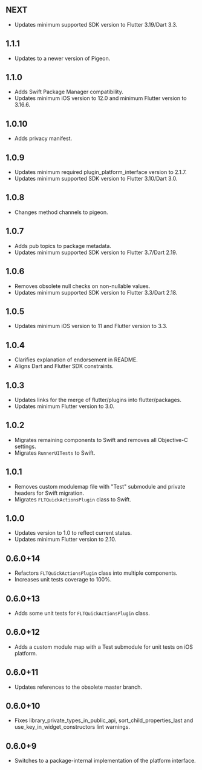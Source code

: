 ## NEXT

- Updates minimum supported SDK version to Flutter 3.19/Dart 3.3.

## 1.1.1

- Updates to a newer version of Pigeon.

## 1.1.0

- Adds Swift Package Manager compatibility.
- Updates minimum iOS version to 12.0 and minimum Flutter version to 3.16.6.

## 1.0.10

- Adds privacy manifest.

## 1.0.9

- Updates minimum required plugin_platform_interface version to 2.1.7.
- Updates minimum supported SDK version to Flutter 3.10/Dart 3.0.

## 1.0.8

- Changes method channels to pigeon.

## 1.0.7

- Adds pub topics to package metadata.
- Updates minimum supported SDK version to Flutter 3.7/Dart 2.19.

## 1.0.6

- Removes obsolete null checks on non-nullable values.
- Updates minimum supported SDK version to Flutter 3.3/Dart 2.18.

## 1.0.5

- Updates minimum iOS version to 11 and Flutter version to 3.3.

## 1.0.4

- Clarifies explanation of endorsement in README.
- Aligns Dart and Flutter SDK constraints.

## 1.0.3

- Updates links for the merge of flutter/plugins into flutter/packages.
- Updates minimum Flutter version to 3.0.

## 1.0.2

- Migrates remaining components to Swift and removes all Objective-C settings.
- Migrates `RunnerUITests` to Swift.

## 1.0.1

- Removes custom modulemap file with "Test" submodule and private headers for Swift migration.
- Migrates `FLTQuickActionsPlugin` class to Swift.

## 1.0.0

- Updates version to 1.0 to reflect current status.
- Updates minimum Flutter version to 2.10.

## 0.6.0+14

- Refactors `FLTQuickActionsPlugin` class into multiple components.
- Increases unit tests coverage to 100%.

## 0.6.0+13

- Adds some unit tests for `FLTQuickActionsPlugin` class.

## 0.6.0+12

- Adds a custom module map with a Test submodule for unit tests on iOS platform.

## 0.6.0+11

- Updates references to the obsolete master branch.

## 0.6.0+10

- Fixes library_private_types_in_public_api, sort_child_properties_last and use_key_in_widget_constructors
  lint warnings.

## 0.6.0+9

- Switches to a package-internal implementation of the platform interface.
